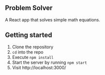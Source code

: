 ## Problem Solver

A React app that solves simple math equations.

## Getting started

1. Clone the repository
2. `cd` into the repo
3. Execute `npm install`
4. Start the server by running `npm start`
5. Visit http://localhost:3000/
